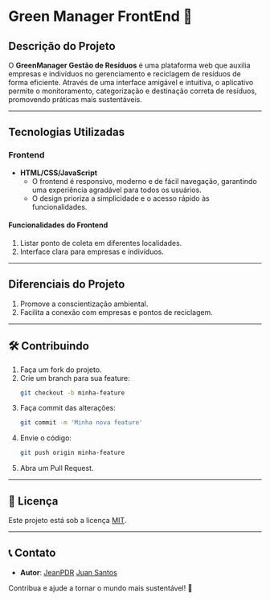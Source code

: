 # Green Manager FrontEnd 🌿

## Descrição do Projeto

O **GreenManager Gestão de Resíduos** é uma plataforma web que auxilia empresas e indivíduos no gerenciamento e reciclagem de resíduos de forma eficiente. Através de uma interface amigável e intuitiva, o aplicativo permite o monitoramento, categorização e destinação correta de resíduos, promovendo práticas mais sustentáveis.



---

## **Tecnologias Utilizadas**

### **Frontend**

- **HTML/CSS/JavaScript**
  - O frontend é responsivo, moderno e de fácil navegação, garantindo uma experiência agradável para todos os usuários.
  - O design prioriza a simplicidade e o acesso rápido às funcionalidades.

#### **Funcionalidades do Frontend**

1. Listar ponto de coleta em diferentes localidades.
2. Interface clara para empresas e indivíduos.

---

## **Diferenciais do Projeto**

1. Promove a conscientização ambiental.
2. Facilita a conexão com empresas e pontos de reciclagem.
---

## 🛠️ Contribuindo

1. Faça um fork do projeto.
2. Crie um branch para sua feature:
   ```bash
   git checkout -b minha-feature
   ```
3. Faça commit das alterações:
   ```bash
   git commit -m 'Minha nova feature'
   ```
4. Envie o código:
   ```bash
   git push origin minha-feature
   ```
5. Abra um Pull Request.

---

## 📜 Licença

Este projeto está sob a licença [MIT](LICENSE).

---

## 📞 Contato

- **Autor**: [JeanPDR](https://github.com/JeanPDR) [Juan Santos](https://github.com/Juan-s-moreira)

Contribua e ajude a tornar o mundo mais sustentável! 🌱
